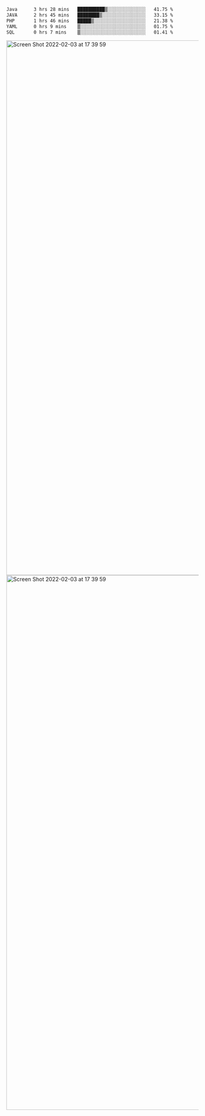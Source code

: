 <!--START_SECTION:waka-->

```txt
Java      3 hrs 28 mins   ██████████▒░░░░░░░░░░░░░░   41.75 %
JAVA      2 hrs 45 mins   ████████▒░░░░░░░░░░░░░░░░   33.15 %
PHP       1 hrs 46 mins   █████▒░░░░░░░░░░░░░░░░░░░   21.38 %
YAML      0 hrs 9 mins    ▒░░░░░░░░░░░░░░░░░░░░░░░░   01.75 %
SQL       0 hrs 7 mins    ▒░░░░░░░░░░░░░░░░░░░░░░░░   01.41 %
```

<!--END_SECTION:waka-->

<img width="1400" alt="Screen Shot 2022-02-03 at 17 39 59" src="https://user-images.githubusercontent.com/45716542/152387304-f2b60485-53a6-4f4b-a818-5cefb1b0c0ae.png">
<img width="1400" alt="Screen Shot 2022-02-03 at 17 39 59" src="https://user-images.githubusercontent.com/45716542/152387273-ea5cdf21-2a45-44da-8bef-00c1763b1d42.png">
